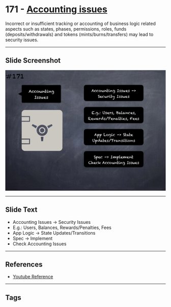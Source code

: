 # 171 - [Accounting issues](Accounting%20issues.md)
Incorrect or insufficient tracking or accounting of business logic related aspects such as states, phases, permissions, roles, funds (deposits/withdrawals) and tokens (mints/burns/transfers) may lead to security issues.
___
## Slide Screenshot
![0171.png](../../images/5.%20Pitfalls%20and%20Best%20Practices%20201/171.png)
___
## Slide Text
- Accounting Issues -> Security Issues
- E.g.: Users, Balances, Rewards/Penalties, Fees
- App Logic -> State Updates/Transitions
- Spec -> Implement
- Check Accounting Issues
___
## References
- [Youtube Reference](https://youtu.be/IVbEIbIpWUY?t=651)
___
## Tags